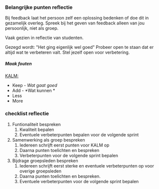 ### Belangrijke punten reflectie

Bij feedback laat het persoon zelf een oplossing bedenken of doe dit in gezamelijk overleg.
Spreek bij het geven van feedback alleen van jou persoonlijk, niet als groep.


Vaak gezien in reflectie van studenten.

Gezegd wordt: "Het ging eigenlijk wel goed" Probeer open te staan dat er altijd wat te verbeteren valt. Stel jezelf open voor verbetering.

##### Maak fouten
<u>KALM:</u>
-	Keep - *Wat gaat goed*
-	Add - *Wat kunnen *
-	Less
-	More

### checklist reflectie
1.	Funtionaliteit bespreken
	1.	Kwaliteit bepalen
	2.	Eventuele verbeterpunten bepalen voor de volgende sprint
3. Samenwerking als groep bespreken
	1. Iedereen schrijft eerst punten voor KALM op
	2. Daarna punten toelichten en bespreken
	3. Verbeterpunten voor de volgende sprint bepalen
4.	Bijdrage groepsleden bespreken
	1.	Iedereen schrijft eerst sterke en eventuele verbeterpunten op voor overige groepsleden
	2.	Daarna punten toelichten en bespreken.
	3.	Eventuele verbeterpunten voor de volgende sprint bepalen